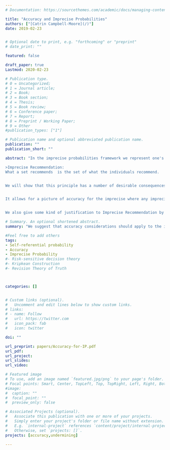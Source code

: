 ```yaml
---
# Documentation: https://sourcethemes.com/academic/docs/managing-content/

title: "Accuracy and Imprecise Probabilities"
authors: ["[Catrin Campbell-Moore](/)"]
date: 2019-02-23


# Optional date to print, e.g. "forthcoming" or "preprint"
# date_print: ""

featured: false

draft_paper: true
Lastmod: 2020-02-23

# Publication type.
# 0 = Uncategorized;
# 1 = Journal article;
# 2 = Book;
# 3 = Book section;
# 4 = Thesis;
# 5 = Book review;
# 6 = Conference paper;
# 7 = Report;
# 8 = Preprint / Working Paper;
# 9 = Other
#publication_types: ["1"]

# Publication name and optional abbreviated publication name.
publication: ""
publication_short: ""

abstract: "In the imprecise probabilities framework we represent one's belief state as a set of precise probabilities. This paper considers the following rather natural principle to tell us about what imprecise options an imprecise probability recommends:

>Imprecise Recommendation:
What a set recommends  is the set of what the individuals recommend.


We will show that this principle has a number of desirable consequences for the imprecise probabilist once we tie it with accuracy-theoretic considerations.


It allows for a picture of accuracy for the imprecise where any imprecise probability recommends itself, and we can obtain arguments for various principles of rationality such as Imprecise Probabilism and Imprecise Conditionalization. It can also allow for some rationally permissible options in certain scenarios which have formed a challenge case for accuracy-theory, or more generally for rationality considerations. In such scenarios, which bear a close relationship to the liar paradox, any precise probability undermines itself, but by using Imprecise Recommendation, we see that imprecise probabilities can be self-recommending, and thus candidates for rationally permissible options.


We also give some kind of justification to Imprecise Recommendation by providing a story thinking about the imprecise credence as a group, or credal-committee, where each committee member (precise probability) has opinions about what is better or worse, and they come together to make a decision on which groups are better and worse."

# Summary. An optional shortened abstract.
summary: "We suggest that accuracy considerations should apply to the imprecise by using: what a set recommends is the set of what the individuals in it recommend. This results in a surprisingly nice picture of accuracy for the imprecise."

#Feel free to add others
tags:
- Self-referential probability
- Accuracy
- Imprecise Probability
#- Risk-sensitive decision theory
#- Kripkean Construction
#- Revision Theory of Truth



categories: []


# Custom links (optional).
#   Uncomment and edit lines below to show custom links.
# links:
# - name: Follow
#   url: https://twitter.com
#   icon_pack: fab
#   icon: twitter

doi: ""

url_preprint: papers/Accuracy-for-IP.pdf
url_pdf:
url_project:
url_slides:
url_video:

# Featured image
# To use, add an image named `featured.jpg/png` to your page's folder.
# Focal points: Smart, Center, TopLeft, Top, TopRight, Left, Right, BottomLeft, Bottom, BottomRight.
#image:
#  caption: ""
#  focal_point: ""
#  preview_only: false

# Associated Projects (optional).
#   Associate this publication with one or more of your projects.
#   Simply enter your project's folder or file name without extension.
#   E.g. `internal-project` references `content/project/internal-project/index.md`.
#   Otherwise, set `projects: []`.
projects: [accuracy,undermining]

---
```

